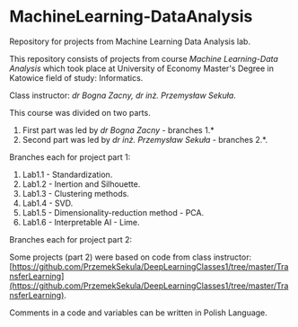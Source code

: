 # MachineLearning-DataAnalysis
Repository for projects from Machine Learning Data Analysis lab.

This repository consists of projects from course <i> Machine Learning-Data Analysis </i> which took place at University of Economy Master's Degree in Katowice field of study: Informatics.

Class instructor: <i> dr Bogna Zacny, dr inż. Przemysław Sekuła</i>.

This course was divided on two parts. 
  1. First part was led by <i> dr Bogna Zacny </i> - branches 1.*
  2. Second part was led by <i> dr inż. Przemysław Sekuła </i> - branches 2.*.

Branches each for project part 1: 
  1. Lab1.1 - Standardization.
  2. Lab1.2 - Inertion and Silhouette.
  3. Lab1.3 - Clustering methods.
  4. Lab1.4 - SVD.
  5. Lab1.5 - Dimensionality-reduction method - PCA.
  6. Lab1.6 - Interpretable AI - Lime.
  
Branches each for project part 2:
  
  
 Some projects (part 2) were based on code from class instructor: [https://github.com/PrzemekSekula/DeepLearningClasses1/tree/master/TransferLearning](https://github.com/PrzemekSekula/DeepLearningClasses1/tree/master/TransferLearning).
     
Comments in a code and variables can be written in Polish Language.

